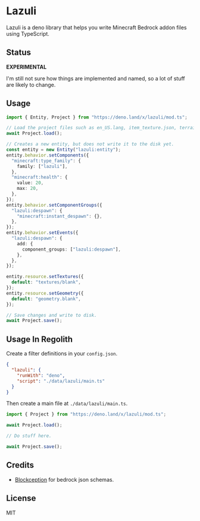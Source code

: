 # Lazuli

Lazuli is a deno library that helps you write Minecraft Bedrock addon files using TypeScript.

## Status

**EXPERIMENTAL**

I'm still not sure how things are implemented and named, so a lot of stuff are likely to change.

## Usage

```ts
import { Entity, Project } from "https://deno.land/x/lazuli/mod.ts";

// Load the project files such as en_US.lang, item_texture.json, terrain_texture.json, etc.
await Project.load();

// Creates a new entity, but does not write it to the disk yet.
const entity = new Entity("lazuli:entity");
entity.behavior.setComponents({
  "minecraft:type_family": {
    family: ["lazuli"],
  },
  "minecraft:health": {
    value: 20,
    max: 20,
  },
});
entity.behavior.setComponentGroups({
  "lazuli:despawn": {
    "minecraft:instant_despawn": {},
  },
});
entity.behavior.setEvents({
  "lazuli:despawn": {
    add: {
      component_groups: ["lazuli:despawn"],
    },
  },
});

entity.resource.setTextures({
  default: "textures/blank",
});
entity.resource.setGeometry({
  default: "geometry.blank",
});

// Save changes and write to disk.
await Project.save();
```

## Usage In Regolith

Create a filter definitions in your `config.json`.

```json
{
  "lazuli": {
    "runWith": "deno",
    "script": "./data/lazuli/main.ts"
  }
}
```

Then create a main file at `./data/lazuli/main.ts`.

```ts
import { Project } from "https://deno.land/x/lazuli/mod.ts";

await Project.load();

// Do stuff here.

await Project.save();
```

## Credits

- [Blockception] for bedrock json schemas.

## License

MIT

<!-- Links -->

[blockception]: https://github.com/Blockception/Minecraft-bedrock-json-schemas
